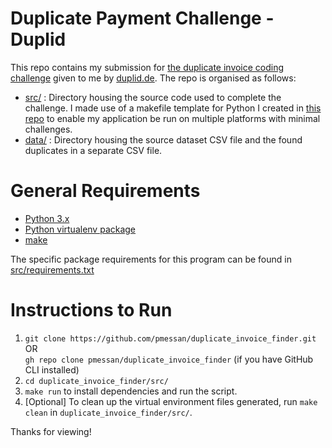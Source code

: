 # Duplicate Payment Challenge - Duplid

This repo contains my submission for [the duplicate invoice coding challenge](challenge.pdf) given to me by [duplid.de](duplid.de). The repo is organised as follows:
* [src/](src/) : Directory housing the source code used to complete the challenge. I made use of a makefile template for Python I created in [this repo](https://github.com/pmessan/makefile-python-template) to enable my application be run on multiple platforms with minimal challenges.
* [data/](data/) : Directory housing the source dataset CSV file and the found duplicates in a separate CSV file.

# General Requirements

- [Python 3.x](https://www.python.org/downloads/)
- [Python virtualenv package](https://pypi.org/project/virtualenv/)
- [make](https://www.gnu.org/software/make/)

The specific package requirements for this program can be found in [src/requirements.txt](src/requirements.txt)

# Instructions to Run

1. `git clone https://github.com/pmessan/duplicate_invoice_finder.git` OR  
`gh repo clone pmessan/duplicate_invoice_finder` 
(if you have GitHub CLI installed)
2. `cd duplicate_invoice_finder/src/`
3. `make run` to install dependencies and run the script.
4. \[Optional\] To clean up the virtual environment files generated, run `make clean` in `duplicate_invoice_finder/src/`.

Thanks for viewing!
